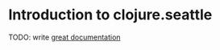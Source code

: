 # Introduction to clojure.seattle

TODO: write [great documentation](http://jacobian.org/writing/what-to-write/)
